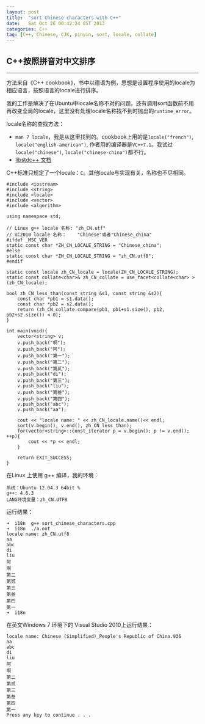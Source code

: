 ```yaml
---
layout: post
title:  "sort Chinese characters with C++"
date:   Sat Oct 26 00:42:24 CST 2013
categories: C++
tag: [C++, Chinese, CJK, pinyin, sort, locale, collate]
---
```

C++按照拼音对中文排序
---

---

方法来自《C++ cookbook》，书中以德语为例，思想是设置程序使用的locale为相应语言，按照语言的locale进行排序。

我的工作是解决了在Ubuntu中locale名称不对的问题。还有调用sort函数前不用再改变全局的locale，这里没有处理locale名称找不到时抛出的`runtime_error`。

locale名称的查找方法：

- `man 7 locale`，我是从这里找到的。cookbook上用的是`locale("french")`, `locale("english-american")`, 作者用的编译器是`VC++7.1`。我试过`locale("chinese")`, `locale("chinese-china")`都不行。
- [libstdc++ 文档](http://gcc.gnu.org/onlinedocs/libstdc++/latest-doxygen/a01285.html)

C++标准只规定了一个locale：`C`。其他locale与实现有关，名称也不尽相同。

	#include <iostream>
	#include <string>
	#include <locale>
	#include <vector>
	#include <algorithm>

	using namespace std;

	// Linux g++ locale 名称: "zh_CN.utf"
	// VC2010 locale 名称：	"Chinese"或者"Chinese_china"
	#ifdef _MSC_VER
	static const char *ZH_CN_LOCALE_STRING = "Chinese_china";
	#else
	static const char *ZH_CN_LOCALE_STRING = "zh_CN.utf8";
	#endif

	static const locale zh_CN_locale = locale(ZH_CN_LOCALE_STRING);
	static const collate<char>& zh_CN_collate = use_facet<collate<char> >(zh_CN_locale);

	bool zh_CN_less_than(const string &s1, const string &s2){
		const char *pb1 = s1.data();
		const char *pb2 = s2.data();
		return (zh_CN_collate.compare(pb1, pb1+s1.size(), pb2, pb2+s2.size()) < 0);
	}

	int main(void){
		vector<string> v;
		v.push_back("啊");
		v.push_back("阿");
		v.push_back("第一");
		v.push_back("第二");
		v.push_back("第贰");
		v.push_back("di");
		v.push_back("第三");
		v.push_back("liu");
		v.push_back("第叁");
		v.push_back("第四");
		v.push_back("abc");
		v.push_back("aa");

		cout << "locale name: " << zh_CN_locale.name()<< endl;
		sort(v.begin(), v.end(), zh_CN_less_than);
		for(vector<string>::const_iterator p = v.begin(); p != v.end(); ++p){
			cout << *p << endl;
		}

		return EXIT_SUCCESS;
	}

在Linux 上使用 g++ 编译，我的环境：

~~~
系统：Ubuntu 12.04.3 64bit %
g++: 4.6.3
LANG环境变量：zh_CN.UTF8
~~~

运行结果：

~~~
➜  i18n  g++ sort_chinese_characters.cpp        
➜  i18n  ./a.out 
locale name: zh_CN.utf8
aa
abc
di
liu
阿
啊
第二
第贰
第三
第叁
第四
第一
➜  i18n  
~~~

在英文Windows 7 环境下的 Visual Studio 2010上运行结果：

~~~
locale name: Chinese (Simplified)_People's Republic of China.936
aa
abc
di
liu
阿
啊
第二
第贰
第三
第叁
第四
第一
Press any key to continue . . .
~~~
